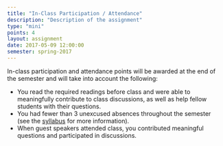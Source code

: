 ```yaml
---
title: "In-Class Participation / Attendance"
description: "Description of the assignment"
type: "mini"
points: 4
layout: assignment
date: 2017-05-09 12:00:00
semester: spring-2017
---
```


In-class participation and attendance points will be awarded at the end of the semester and will take into account the following:

* You read the required readings before class and were able to meaningfully contribute to class discussions, as well as help fellow students with their questions.
* You had fewer than 3 unexcused absences throughout the semester (see the [syllabus](/class/syllabus) for more information).
* When guest speakers attended class, you contributed meaningful questions and participated in discussions.
